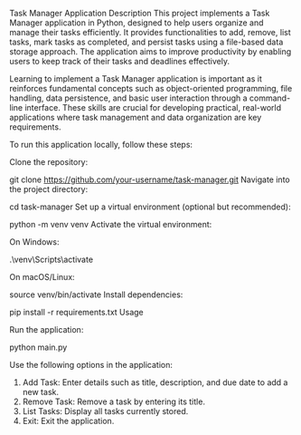 Task Manager Application
Description
This project implements a Task Manager application in Python, designed to help users organize and manage their tasks efficiently. It provides functionalities to add, remove, list tasks, mark tasks as completed, and persist tasks using a file-based data storage approach. The application aims to improve productivity by enabling users to keep track of their tasks and deadlines effectively.

Learning to implement a Task Manager application is important as it reinforces fundamental concepts such as object-oriented programming, file handling, data persistence, and basic user interaction through a command-line interface. These skills are crucial for developing practical, real-world applications where task management and data organization are key requirements.

To run this application locally, follow these steps:

Clone the repository:


git clone https://github.com/your-username/task-manager.git
Navigate into the project directory:


cd task-manager
Set up a virtual environment (optional but recommended):


python -m venv venv
Activate the virtual environment:

On Windows:

.\venv\Scripts\activate

On macOS/Linux:

source venv/bin/activate
Install dependencies:


pip install -r requirements.txt
Usage

Run the application:

python main.py

Use the following options in the application:

1. Add Task: Enter details such as title, description, and due date to add a new task.
2. Remove Task: Remove a task by entering its title.
3. List Tasks: Display all tasks currently stored.
4. Exit: Exit the application.
